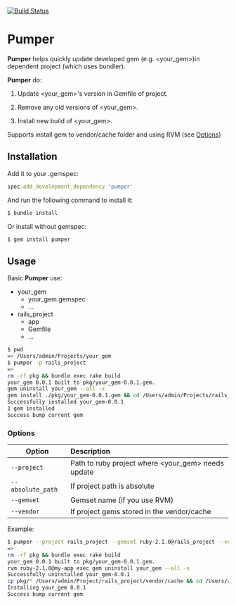 [![Build Status](https://travis-ci.org/ssnikolay/pumper.svg?branch=master)](https://travis-ci.org/ssnikolay/pumper)

Pumper
======

**Pumper** helps quickly update developed gem (e.g. &lt;your_gem>)in dependent project (which uses bundler).

**Pumper** do:

1. Update &lt;your_gem>'s version in Gemfile of project.

2. Remove any old versions of &lt;your_gem>.

3. Install new build of &lt;your_gem>.

Supports install gem to vendor/cache folder and using RVM (see [Options](#options))

## Installation

Add it to your .gemspec:

```ruby
spec.add_development_dependency 'pumper'
```

And run the following command to install it:

```sh
$ bundle install
```

Or install without gemspec:

```sh
$ gem install pumper
```

## Usage

Basic **Pumper** use:

+ your_gem
    - your_gem.gemspec
    - ...
+ rails_project
    - app
    - Gemfile
    - ...

```sh
$ pwd
=> /Users/admin/Projects/your_gem
$ pumper -p rails_project
=>
rm -rf pkg && bundle exec rake build
your_gem 0.0.1 built to pkg/your_gem-0.0.1.gem.
gem uninstall your_gem --all -x
gem install ./pkg/your_gem-0.0.1.gem && cd /Users/admin/Projects/rails_project && bundle install
Successfully installed your_gem-0.0.1
1 gem installed
Success bump current gem
```

### <a name="options"></a> Options

 Option                   | Description
------------------------- |:-----------------------------------------------------------
 `--project`              | Path to ruby project where &lt;your_gem> needs update
 `--absolute_path`        | If project path is absolute
 `--gemset`               | Gemset name (if you use RVM)
 `--vendor`               | If project gems stored in the vendor/cache

Example:

```sh
$ pumper --project rails_project --gemset ruby-2.1.0@rails_project --vendor
=>
rm -rf pkg && bundle exec rake build
your_gem 0.0.1 built to pkg/your_gem-0.0.1.gem.
rvm ruby-2.1.0@my-app exec gem uninstall your_gem --all -x
Successfully uninstalled your_gem-0.0.1
cp pkg/* /Users/admin/Project/rails_project/vendor/cache && cd /Users/admin/Project/rails_project && rvm ruby-2.1.0@rails_project exec bundle install --local
Installing your_gem 0.0.1
Success bump current gem
```
